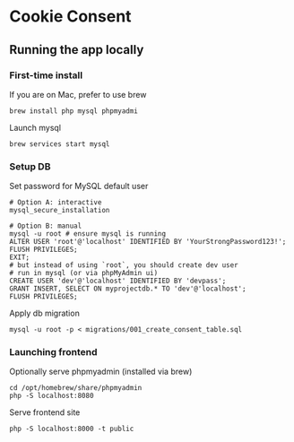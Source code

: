 # Cookie Consent

## Running the app locally

### First-time install

If you are on Mac, prefer to use brew

```shell
brew install php mysql phpmyadmi
```

Launch mysql

```shell
brew services start mysql
```

### Setup DB

Set password for MySQL default user

```shell
# Option A: interactive
mysql_secure_installation

# Option B: manual
mysql -u root # ensure mysql is running
ALTER USER 'root'@'localhost' IDENTIFIED BY 'YourStrongPassword123!';
FLUSH PRIVILEGES;
EXIT;
# but instead of using `root`, you should create dev user
# run in mysql (or via phpMyAdmin ui)
CREATE USER 'dev'@'localhost' IDENTIFIED BY 'devpass';
GRANT INSERT, SELECT ON myprojectdb.* TO 'dev'@'localhost';
FLUSH PRIVILEGES;

```

Apply db migration

```shell
mysql -u root -p < migrations/001_create_consent_table.sql
```

### Launching frontend

Optionally serve phpmyadmin (installed via brew)

```shell
cd /opt/homebrew/share/phpmyadmin
php -S localhost:8080
```

Serve frontend site

```shell
php -S localhost:8000 -t public
```
